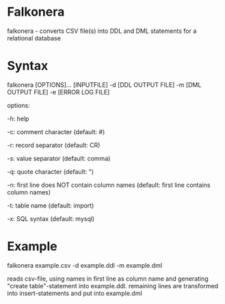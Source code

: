 Falkonera
=========
falkonera - converts CSV file(s) into DDL and DML statements for a relational database

Syntax
======
falkonera [OPTIONS]... [INPUTFILE] -d [DDL OUTPUT FILE] -m [DML OUTPUT FILE] -e [ERROR LOG FILE]


options:

-h: help

-c: comment character (default: #)

-r: record separator  (default: CR)

-s: value separator   (default: comma)

-q: quote character (default: ")

-n: first line does NOT contain column names  (default: first line contains column names)

-t: table name (default: import)

-x: SQL syntax (default: mysql)

Example
=======
falkonera example.csv -d example.ddl -m example.dml

reads csv-file, using names in first line as column name and generating "create table"-statement into example.ddl.
remaining lines are transformed into insert-statements and put into example.dml






